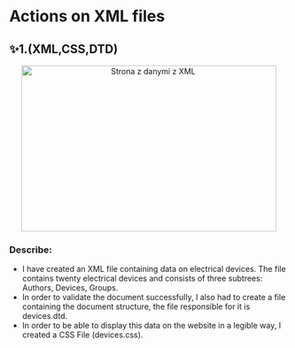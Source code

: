 # Actions on XML files

## ✨1.(XML,CSS,DTD)
<p align="center">
  <img width="460" height="300" <img src="https://i.imgflip.com/50tii7.gif" title="Strona z danymi z XML"/>
</p>


### Describe: 
- I have created an XML file containing data on electrical devices. The file contains twenty electrical devices and consists of three subtrees: Authors, Devices, Groups.
- In order to validate the document successfully, I also had to create a file containing the document structure, the file responsible for it is devices.dtd.
- In order to be able to display this data on the website in a legible way, I created a CSS File (devices.css).
